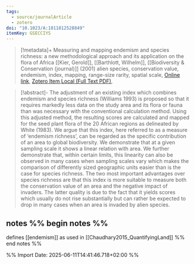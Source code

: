 ```yaml
---
tags:
  - source/journalArticle
  - zotero
doi: "10.1023/A:1011812528849"
itemKey: GSECCIYS
---
```

>[!metadata]+
> Measuring and mapping endemism and species richness: a new methodological approach and its application on the flora of Africa
> [[Kier, Gerold]], [[Barthlott, Wilhelm]], 
> [[Biodiversity & Conservation (journal)]] (2001)
> alien species, conservation value, endemism, index, mapping, range-size rarity, spatial scale, 
> [Online link](https://doi.org/10.1023/A:1011812528849), [Zotero Item](zotero://select/library/items/GSECCIYS),[Local (Full Text PDF)](file://C:/Users/aburg/Documents/references/zotero/storage/C29DQJ6D/Kier2001_Measuringmapping.pdf), 


>[!abstract]-
>The adjustment of an existing index which combines endemism and species richness (Williams 1993) is proposed so that it requires markedly less data on the study area and its flora or fauna than was necessary with the conventional calculation method. Using this adjusted method, the resulting scores are calculated and mapped for the seed plant flora of the 20 African regions as delineated by White (1983). We argue that this index, here referred to as a measure of ‘endemism richness’, can be regarded as the specific contribution of an area to global biodiversity. We demonstrate that at a given sampling scale it shows a linear relation with area. We further demonstrate that, within certain limits, this linearity can also be observed in many cases when sampling scales vary which makes the comparison of differently sized geographic units easier than is the case for species richness. The two most important advantages over species richness are that this index is more suitable to measure both the conservation value of an area and the negative impact of invaders. The latter quality is due to the fact that it yields scores which usually do not rise substantially but can rather be expected to drop in many cases when an area is invaded by alien species.

## notes %% begin notes %%
defines [[endemism]] as used in [[Chaudhary2015_QuantifyingLand]]
%% end notes %%

%% Import Date: 2025-06-11T14:41:46.718+02:00 %%
